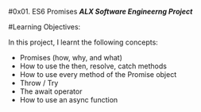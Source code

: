 #0x01. ES6 Promises
***ALX Software Engineerng Project***

#Learning Objectives:

In this project, I learnt the following concepts:

- Promises (how, why, and what)
- How to use the then, resolve, catch methods
- How to use every method of the Promise object
- Throw / Try
- The await operator
- How to use an async function
